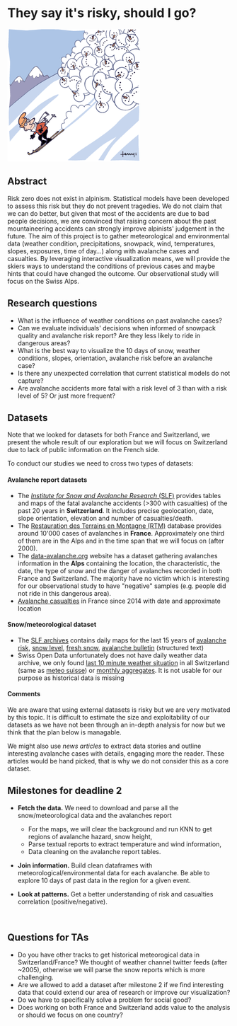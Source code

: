 # They say it's risky, should I go?

![avalanche](images/avalanche2.gif)



## Abstract

Risk zero does not exist in alpinism. Statistical models have been developed to assess this risk but they do not prevent tragedies. We do not claim that we can do better, but given that most of the accidents are due to bad people decisions, we are convinced that raising concern about the past mountaineering accidents can strongly improve alpinists' judgement in the future. The aim of this project is to gather meteorological and environmental data (weather condition, precipitations, snowpack, wind, temperatures, slopes, exposures, time of day…) along with avalanche cases and casualties. By leveraging interactive visualization means, we will provide the skiers ways to understand the conditions of previous cases and maybe hints that could have changed the outcome. Our observational study will focus on the Swiss Alps.

## Research questions

- What is the influence of weather conditions on past avalanche cases?
- Can we evaluate individuals' decisions when informed of snowpack quality and avalanche risk report? Are they less likely to ride in dangerous areas?
- What is the best way to visualize the 10 days of snow, weather conditions, slopes, orientation, avalanche risk before an avalanche case?
- Is there any unexpected correlation that current statistical models do not capture?
- Are avalanche accidents more fatal with a risk level of 3 than with a risk level of 5? Or just more frequent?

## Datasets

Note that we looked for datasets for both France and Switzerland, we present the whole result of our exploration but we will focus on Switzerland due to lack of public information on the French side.

To conduct our studies we need to cross two types of datasets:

#### Avalanche report datasets

- The [*Institute for Snow and Avalanche Research* (SLF)](https://www.slf.ch/en/avalanches/destructive-avalanches-and-avalanche-accidents/avalanche-accidents-of-the-past-20-years.html) provides tables and maps of the fatal avalanche accidents (>300 with casualties) of the past 20 years in **Switzerland**. It includes precise geolocation, date, slope orientation, elevation and number of casualties/death.
- The [Restauration des Terrains en Montagne (RTM)](http://rtm-onf.ifn.fr/query/show-query-form/SCHEMA/RAW_DATA#consultation_panel) database provides around 10'000 cases of avalanches in **France**. Approximately one third of them are in the Alps and in the time span that we will focus on (after 2000).
- The [data-avalanche.org](http://www.data-avalanche.org/list) website has a dataset gathering avalanches information in the **Alps** containing the location, the characteristic, the date, the type of snow and the danger of avalanches recorded in both France and Switzerland. The majority have no victim which is interesting for our observational study to have "negative" samples (e.g. people did not ride in this dangerous area).
- [Avalanche casualties](https://public.opendatasoft.com/explore/dataset/accidents-avalanche-2014-2017/) in France since 2014 with date and approximate location

#### Snow/meteorological dataset

- The [SLF archives](https://www.slf.ch/fr/bulletin-davalanches-et-situation-nivologique/archives.html?tx_wslavalanches_archiv%5Bpath%5D=%2Fuser_upload%2Fimport%2Flwdarchiv%2Fpublic%2F&tx_wslavalanches_archiv%5Baction%5D=showArchiv&tx_wslavalanches_archiv%5Bcontroller%5D=Avalanche&cHash=c71751a643ec4629e21b0306033ccd59) contains daily maps for the last 15 years of [avalanche risk](https://www.slf.ch/fileadmin/user_upload/import/lwdarchiv/public/2014/gk/fr/pdf/201312310800_gk_c_fr_map.pdf), [snow level](https://www.slf.ch/fileadmin/user_upload/import/lwdarchiv/public/2014/hstop/fr/gif/201401230800_hstop_fr_c.gif), [fresh snow](https://www.slf.ch/fileadmin/user_upload/import/lwdarchiv/public/2014/hn1/fr/gif/20131115_hn1_fr_c.gif), [avalanche bulletin](https://www.slf.ch/fileadmin/user_upload/import/lwdarchiv/public/2014/sw/en/pdf/201312011700_snow_weather_en.pdf) (structured text)
- Swiss Open Data unfortunately does not have daily weather data archive, we only found [last 10 minute weather situation](https://opendata.swiss/en/dataset/messdaten-smn-swissmetnet) in all Switzerland (same as [meteo suisse](http://www.meteoschweiz.admin.ch/home/wetter/messwerte/messwerte-an-stationen.html?param=temperature)) or [monthly aggregates](https://opendata.swiss/en/dataset/klimanormwerte). It is not usable for our purpose as historical data is missing


#### Comments

We are aware that using external datasets is risky but we are very motivated by this topic. It is difficult to estimate the size and exploitability of our datasets as we have not been through an in-depth analysis for now but we think that the plan below is managable.

We might also use *news articles* to extract data stories and outline interesting avalanche cases with details, engaging more the reader. These articles would be hand picked, that is why we do not consider this as a core dataset.

## Milestones for deadline 2

- **Fetch the data.** We need to download and parse all the snow/meteorological data and the avalanches report

  - For the maps, we will clear the background and run KNN to get regions of avalanche hazard, snow height,
  - Parse textual reports to extract temperature and wind information,
  - Data cleaning on the avalanche report tables.

- **Join information.** Build clean dataframes with meteorological/environmental data for each avalanche. Be able to explore 10 days of past data in the region for a given event.

- **Look at patterns.** Get a better understanding of risk and casualties correlation (positive/negative).

  ​

## Questions for TAs

- Do you have other tracks to get historical meteorogical data in Switzerland/France? We thought of weather channel twitter feeds (after ~2005), otherwise we will parse the snow reports which is more challenging. 
- Are we allowed to add a dataset after milestone 2 if we find interesting data that could extend our area of research or improve our visualization?
- Do we have to specifically solve a problem for social good?
- Does working on both France and Switzerland adds value to the analysis or should we focus on one country?